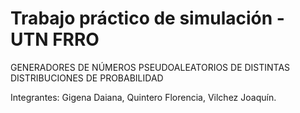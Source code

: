 # Trabajo práctico de simulación - UTN FRRO

GENERADORES DE NÚMEROS PSEUDOALEATORIOS DE DISTINTAS DISTRIBUCIONES DE PROBABILIDAD

Integrantes: Gigena Daiana, Quintero Florencia, Vilchez Joaquín.
